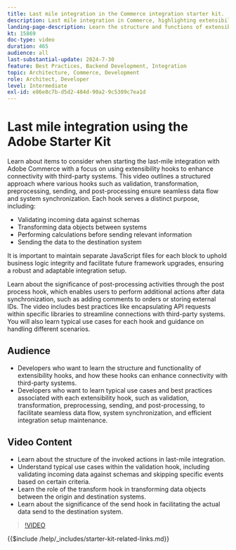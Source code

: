 ```yaml
---
title: Last mile integration in the Commerce integration starter kit.
description: Last mile integration in Commerce, highlighting extensibility hooks like validation, transformation, preprocessing, sending, and post-processing.​
landing-page-description: Learn the structure and functions of extensibility hooks in last mile integration for Commerce systems.
kt: 15869
doc-type: video
duration: 465
audience: all
last-substantial-update: 2024-7-30
feature: Best Practices, Backend Development, Integration
topic: Architecture, Commerce, Development
role: Architect, Developer
level: Intermediate
exl-id: e86e8c7b-d5d2-484d-90a2-9c5309c7ea1d
---
```

# Last mile integration using the Adobe Starter Kit  

Learn about items to consider when starting the last-mile integration with Adobe Commerce with a focus on using extensibility hooks to enhance connectivity with third-party systems. This video outlines a structured approach where various hooks such as validation, transformation, preprocessing, sending, and post-processing ensure seamless data flow and system synchronization. Each hook serves a distinct purpose, including:

* Validating incoming data against schemas
* Transforming data objects between systems
* Performing calculations before sending relevant information
* Sending the data to the destination system

It is important to maintain separate JavaScript files for each block to uphold business logic integrity and facilitate future framework upgrades, ensuring a robust and adaptable integration setup.

Learn about the significance of post-processing activities through the post process hook, which enables users to perform additional actions after data synchronization, such as adding comments to orders or storing external IDs. The video includes best practices like encapsulating API requests within specific libraries to streamline connections with third-party systems. You will also learn typical use cases for each hook and guidance on handling different scenarios.

## Audience 

* Developers who want to learn the structure and functionality of extensibility hooks, and how these hooks can enhance connectivity with third-party systems.
* Developers who want to learn typical use cases and best practices associated with each extensibility hook, such as validation, transformation, preprocessing, sending, and post-processing, to facilitate seamless data flow, system synchronization, and efficient integration setup maintenance. ​
  
## Video Content

* Learn about the structure of the invoked actions in last-mile integration.
* Understand typical use cases within the validation hook, including validating incoming data against schemas and skipping specific events based on certain criteria. ​
* Learn the role of the transform hook in transforming data objects between the origin and destination systems.
* Learn about the significance of the send hook in facilitating the actual data send to the destination system.

>[!VIDEO](https://video.tv.adobe.com/v/3431692?learn=on)

{{$include /help/_includes/starter-kit-related-links.md}}
